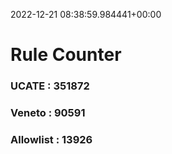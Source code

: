 2022-12-21 08:38:59.984441+00:00
# Rule Counter 
 ### UCATE : 351872

 ### Veneto : 90591

 ### Allowlist : 13926